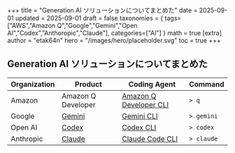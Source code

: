 +++
title = "Generation AI ソリューションについてまとめた"
date = 2025-09-01
updated = 2025-09-01
draft = false
taxonomies = { tags=["AWS","Amazon Q","Google","Gemini","Open AI","Codex","Anthoropic","Claude"], categories=["AI"] }
math = true
[extra]
author = "etak64n"
hero = "/images/hero/placeholder.svg"
toc = true
+++

## Generation AI ソリューションについてまとめた

| Organization | Product | Coding Agent | Command |
| ------------ | ------- | ------------ | ------- |
| Amazon | Amazon Q Developer | [Amazon Q Developer CLI](https://github.com/aws/amazon-q-developer-cli) | `> q` |
| Google | [Gemini](https://gemini.google.com/) | [Gemini CLI](https://github.com/google-gemini/gemini-cli) | `> gemini` | 
| Open AI | [Codex](https://openai.com/codex/) | [Codex CLI](https://github.com/openai/codex) | `> codex` |
| Anthropic | [Claude](https://claude.ai/) | [Claude Code CLI](https://github.com/anthropics/claude-code) | `> claude` |
